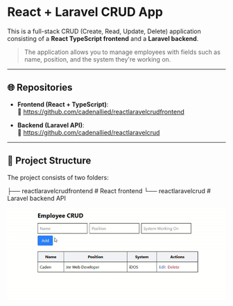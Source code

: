 # React + Laravel CRUD App

This is a full-stack CRUD (Create, Read, Update, Delete) application consisting of a **React TypeScript frontend** and a **Laravel backend**.

> The application allows you to manage employees with fields such as name, position, and the system they're working on.

---

## 🌐 Repositories

- **Frontend (React + TypeScript)**:  
  🔗 https://github.com/cadenallied/reactlaravelcrudfrontend

- **Backend (Laravel API)**:  
  🔗 https://github.com/cadenallied/reactlaravelcrud

---

## 📁 Project Structure

The project consists of two folders:

├── reactlaravelcrudfrontend   # React frontend
└── reactlaravelcrud           # Laravel backend API


![Demo](./reactlaravelgif.gif)


